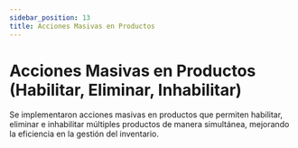 ```yaml
---
sidebar_position: 13
title: Acciones Masivas en Productos
---
```


# Acciones Masivas en Productos (Habilitar, Eliminar, Inhabilitar)

Se implementaron acciones masivas en productos que permiten habilitar, eliminar e inhabilitar múltiples productos de manera simultánea, mejorando la eficiencia en la gestión del inventario.
